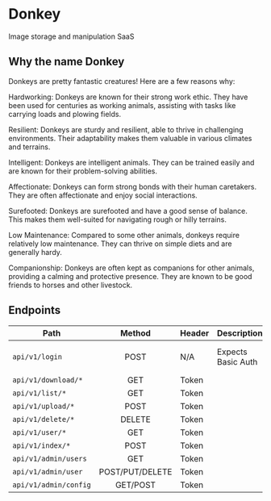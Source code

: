 # Donkey

Image storage and manipulation SaaS

## Why the name Donkey

Donkeys are pretty fantastic creatures! Here are a few reasons why:

Hardworking: Donkeys are known for their strong work ethic. They have been used for centuries as working animals, assisting with tasks like carrying loads and plowing fields.

Resilient: Donkeys are sturdy and resilient, able to thrive in challenging environments. Their adaptability makes them valuable in various climates and terrains.

Intelligent: Donkeys are intelligent animals. They can be trained easily and are known for their problem-solving abilities.

Affectionate: Donkeys can form strong bonds with their human caretakers. They are often affectionate and enjoy social interactions.

Surefooted: Donkeys are surefooted and have a good sense of balance. This makes them well-suited for navigating rough or hilly terrains.

Low Maintenance: Compared to some other animals, donkeys require relatively low maintenance. They can thrive on simple diets and are generally hardy.

Companionship: Donkeys are often kept as companions for other animals, providing a calming and protective presence. They are known to be good friends to horses and other livestock.

## Endpoints

| Path                  |     Method      | Header | Description        | Notes        | Status  |
| --------------------- | :-------------: | ------ | ------------------ | ------------ | ------- |
| `api/v1/login`        |      POST       | N/A    | Expects Basic Auth | Not Used atm | 200/401 |
| `api/v1/download/*`   |       GET       | Token  |                    |              |         |
| `api/v1/list/*`       |       GET       | Token  |                    |              |         |
| `api/v1/upload/*`     |      POST       | Token  |                    |              |         |
| `api/v1/delete/*`     |     DELETE      | Token  |                    |              |         |
| `api/v1/user/*`       |       GET       | Token  |                    |              |         |
| `api/v1/index/*`      |      POST       | Token  |                    |              |         |
| `api/v1/admin/users`  |       GET       | Token  |                    |              |         |
| `api/v1/admin/user`   | POST/PUT/DELETE | Token  |                    |              |         |
| `api/v1/admin/config` |    GET/POST     | Token  |                    |              |         |